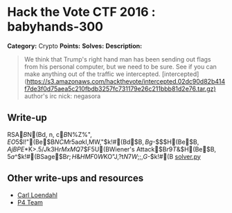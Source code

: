 # Hack the Vote CTF 2016 : babyhands-300

**Category:** Crypto
**Points:**
**Solves:**
**Description:**

> We think that Trump's right hand man has been sending out flags from his personal computer, but we need to be sure. See if you can make anything out of the traffic we intercepted.  [intercepted](<https://s3.amazonaws.com/hackthevote/intercepted.02dc90d82b414f7de3f0d75aea5c210fbdb3257fc731179e26c211bbb81d2e76.tar.gz)>    author's irc nick: negasora


## Write-up

RSA$B$N(Bd, n, c$B$N%Z%"$,EO$5$l!"(Be$B$NCM$r5a$a$kI,MW$,$"$k!#(Bd$B$,Bg$-$$$H(Be$B$,AjBPE*$K>.$5$/$J$k$3$H$rMxMQ$7$F5U(BWiener's Attack$B$r9T$&$H(Be$B$,5a$^$k!#(BSage$B$r;H$&$HMF0W$KO"J,?t$N7W;;$,$G$-$k!#(B
[solver.py](solver.py)

## Other write-ups and resources

* [Carl Loendahl](https://github.com/grocid/CTF/tree/master/Hack%20the%20vote/2016#babys-hands-300-p)
* [P4 Team](https://github.com/p4-team/ctf/tree/master/2016-11-05-hack-the-vote/hands_crypto_300)

